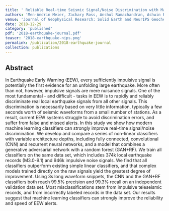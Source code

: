 ```yaml
---
title: ' Reliable Real-time Seismic Signal/Noise Discrimination with Machine Learning'
authors: 'Men-Andrin Meier, Zachary Ross, Anshul Ramachandran, Ashwin Balakrishna, Suraj Nair, Peter Kundzicz, Zefeng Li, Egill Hauksson, Jennifer Andrews, Yisong Yue'
venue: 'Journal of Geophysical Research: Solid Earth and NeurIPS Geochemical Signals Workshop'
date: 2018-12-29
category: 'published'
pdf: '2018-earthquake-journal.pdf'
teaser: '2018-earthquake-nips.png'
permalink: /publication/2018-earthquake-journal
collection: publications
---
```


Abstract
-------
In Earthquake Early Warning (EEW), every sufficiently impulsive signal is potentially the
first evidence for an unfolding large earthquake. More often than not, however, impulsive
signals are mere nuisance signals. One of the most fundamental - and difficult - tasks in EEW
is to rapidly and reliably discriminate real local earthquake signals from all other signals.
This discrimination is necessarily based on very little information, typically a few seconds
worth of seismic waveforms from a small number of stations. As a result, current EEW
systems struggle to avoid discrimination errors, and suffer from false and missed alerts. In
this study we show how modern machine learning classifiers can strongly improve real-time
signal/noise discrimination. We develop and compare a series of non-linear classifiers with
variable architecture depths, including fully connected, convolutional (CNN) and recurrent
neural networks, and a model that combines a generative adversarial network with a random
forest (GAN+RF). We train all classifiers on the same data set, which includes 374k local
earthquake records (M3.0-9.1) and 946k impulsive noise signals. We find that all classifiers
outperform existing simple linear classifiers, and that complex models trained directly on the
raw signals yield the greatest degree of improvement. Using 3s long waveform snippets, the
CNN and the GAN+RF classifiers both reach 99.5% precision and 99.3% recall on an
independent validation data set. Most misclassifications stem from impulsive teleseismic
records, and from incorrectly labeled records in the data set. Our results suggest that machine
learning classifiers can strongly improve the reliability and speed of EEW alerts.
